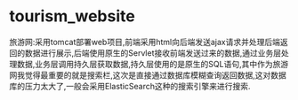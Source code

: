 # tourism_website
旅游网:采用tomcat部署web项目,前端采用html向后端发送ajax请求并处理后端返回的数据进行展示,后端使用原生的Servlet接收前端发送过来的数据,通过业务层处理数据,业务层调用持久层获取数据,持久层使用的是原生的SQL语句,其中作为旅游网我觉得最重要的就是搜索栏,这次是直接通过数据库模糊查询返回数据,这对数据库的压力太大了,一般会采用ElasticSearch这种的搜索引擎来进行搜索.

